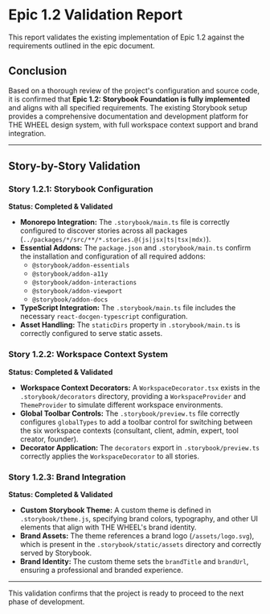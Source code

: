 # Epic 1.2 Validation Report

This report validates the existing implementation of Epic 1.2 against the requirements outlined in the epic document.

## Conclusion

Based on a thorough review of the project's configuration and source code, it is confirmed that **Epic 1.2: Storybook Foundation is fully implemented** and aligns with all specified requirements. The existing Storybook setup provides a comprehensive documentation and development platform for THE WHEEL design system, with full workspace context support and brand integration.

---

## Story-by-Story Validation

### Story 1.2.1: Storybook Configuration

**Status: Completed & Validated**

- **Monorepo Integration:** The `.storybook/main.ts` file is correctly configured to discover stories across all packages (`../packages/*/src/**/*.stories.@(js|jsx|ts|tsx|mdx)`).
- **Essential Addons:** The `package.json` and `.storybook/main.ts` confirm the installation and configuration of all required addons:
    - `@storybook/addon-essentials`
    - `@storybook/addon-a11y`
    - `@storybook/addon-interactions`
    - `@storybook/addon-viewport`
    - `@storybook/addon-docs`
- **TypeScript Integration:** The `.storybook/main.ts` file includes the necessary `react-docgen-typescript` configuration.
- **Asset Handling:** The `staticDirs` property in `.storybook/main.ts` is correctly configured to serve static assets.

### Story 1.2.2: Workspace Context System

**Status: Completed & Validated**

- **Workspace Context Decorators:** A `WorkspaceDecorator.tsx` exists in the `.storybook/decorators` directory, providing a `WorkspaceProvider` and `ThemeProvider` to simulate different workspace environments.
- **Global Toolbar Controls:** The `.storybook/preview.ts` file correctly configures `globalTypes` to add a toolbar control for switching between the six workspace contexts (consultant, client, admin, expert, tool creator, founder).
- **Decorator Application:** The `decorators` export in `.storybook/preview.ts` correctly applies the `WorkspaceDecorator` to all stories.

### Story 1.2.3: Brand Integration

**Status: Completed & Validated**

- **Custom Storybook Theme:** A custom theme is defined in `.storybook/theme.js`, specifying brand colors, typography, and other UI elements that align with THE WHEEL's brand identity.
- **Brand Assets:** The theme references a brand logo (`/assets/logo.svg`), which is present in the `.storybook/static/assets` directory and correctly served by Storybook.
- **Brand Identity:** The custom theme sets the `brandTitle` and `brandUrl`, ensuring a professional and branded experience.

---

This validation confirms that the project is ready to proceed to the next phase of development.
